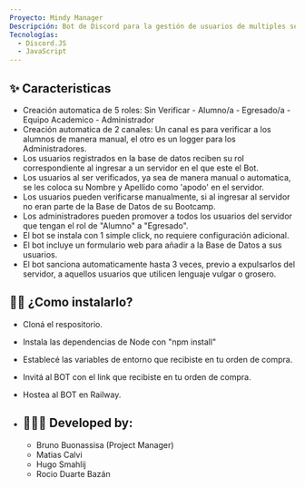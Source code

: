 ```yaml
---
Proyecto: Mindy Manager
Descripción: Bot de Discord para la gestión de usuarios de multiples servidores.
Tecnologías:
  - Discord.JS
  - JavaScript
---
```


## ✨ Caracteristicas

- Creación automatica de 5 roles: Sin Verificar - Alumno/a - Egresado/a - Equipo Academico - Administrador
- Creación automatica de 2 canales: Un canal es para verificar a los alumnos de manera manual, el otro es un logger para los Administradores.
- Los usuarios registrados en la base de datos reciben su rol correspondiente al ingresar a un servidor en el que este el Bot.
- Los usuarios al ser verificados, ya sea de manera manual o automatica, se les coloca su Nombre y Apellido como 'apodo' en el servidor.
- Los usuarios pueden verificarse manualmente, si al ingresar al servidor no eran parte de la Base de Datos de su Bootcamp.
- Los administradores pueden promover a todos los usuarios del servidor que tengan el rol de "Alumno" a "Egresado".
- El bot se instala con 1 simple click, no requiere configuración adicional.
- El bot incluye un formulario web para añadir a la Base de Datos a sus usuarios.
- El bot sanciona automaticamente hasta 3 veces, previo a expulsarlos del servidor, a aquellos usuarios que utilicen lenguaje vulgar o grosero.

## 💁‍♀️ ¿Como instalarlo?

- Cloná el respositorio.
- Instala las dependencias de Node con "npm install"
- Establecé las variables de entorno que recibiste en tu orden de compra.
- Invitá al BOT con el link que recibiste en tu orden de compra.
- Hostea al BOT en Railway.

- ## 🧑🏻‍💻 Developed by:
  * Bruno Buonassisa (Project Manager)
  * Matias Calvi 
  * Hugo Smahlij
  * Rocio Duarte Bazán
